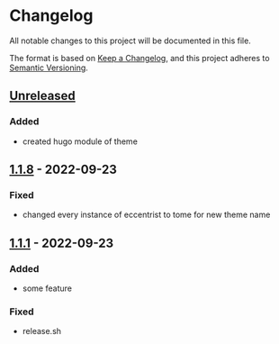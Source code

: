 # Changelog
All notable changes to this project will be documented in this file.

The format is based on [Keep a Changelog](https://keepachangelog.com/en/1.0.0/),
and this project adheres to [Semantic Versioning](https://semver.org/spec/v2.0.0.html).

## [Unreleased]
### Added
- created hugo module of theme

## [1.1.8] - 2022-09-23
### Fixed
- changed every instance of eccentrist to tome for new theme name

## [1.1.1] - 2022-09-23
### Added
- some feature

### Fixed
- release.sh

[Unreleased]: https://github.com/MrGlitchByte/eccentrist/compare/v1.1.8...HEAD
[1.1.8]: https://github.com/MrGlitchByte/eccentrist/compare/v1.1.1...v1.1.8
[1.1.1]: https://github.com/MrGlitchByte/tome/releases/tag/v1.1.1
